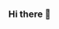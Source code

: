 ### Hi there 👋

<!--
**sakshijain009/sakshijain009** is a ✨ _special_ ✨ repository because its `README.md` (this file) appears on your GitHub profile.


- 🤗 I’m Sakshi Jain, currently a 2nd year BTech Student at NIT Surat
- 🌱 I’m currently into app and web dev
- 👯 I’m look forward to collaborate with experts already on board

